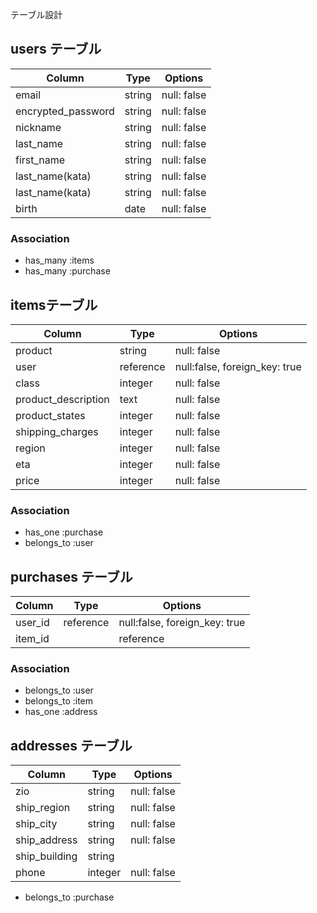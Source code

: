 テーブル設計

## users テーブル

| Column             | Type    | Options     |
| ------------------ | --------| ----------- |
| email              | string  | null: false |
| encrypted_password | string  | null: false |
| nickname           | string  | null: false |
| last_name          | string  | null: false |
| first_name         | string  | null: false |
| last_name(kata)    | string  | null: false |
| last_name(kata)    | string  | null: false |
| birth              | date    | null: false |


### Association

- has_many :items
- has_many :purchase


## itemsテーブル
| Column              | Type       | Options                       |
| ------------------- | -----------| ----------------------------- |
| product             | string     | null: false                   |
| user                | reference  | null:false, foreign_key: true |
| class               | integer    | null: false                   |
| product_description | text       | null: false                   |
| product_states      | integer    | null: false                   |
| shipping_charges    | integer    | null: false                   |
| region              | integer    | null: false                   |
| eta                 | integer    | null: false                   |
| price               | integer    | null: false                   |

### Association

- has_one :purchase
- belongs_to :user


## purchases テーブル

| Column  | Type     | Options                       |
| --------| -------- | ----------------------------- |
| user_id | reference| null:false, foreign_key: true |
| item_id|| reference| null:false, foreign_key: true |


### Association

- belongs_to :user
- belongs_to :item
- has_one :address

## addresses テーブル

| Column        | Type    | Options     |
| --------      | ------  | ----------- |
| zio           | string  | null: false |
| ship_region   | string  | null: false |
| ship_city     | string  | null: false |
| ship_address  | string  | null: false |
| ship_building | string  |             |
| phone         | integer | null: false |

- belongs_to :purchase